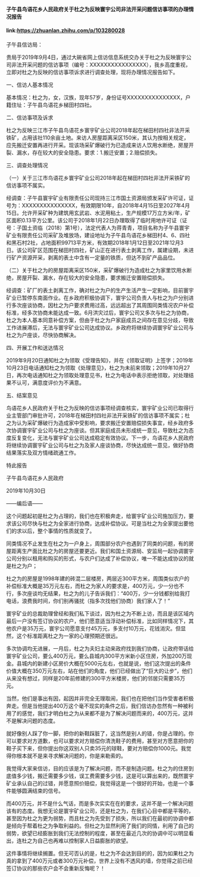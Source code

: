 #### 子午县鸟语花乡人民政府关于杜之为反映寰宇公司非法开采问题信访事项的办理情况报告
#### link:https://zhuanlan.zhihu.com/p/103280028

子午县信访局：

贵局于2019年9月4日，通过大碗省网上信访信息系统交办关于杜之为反映寰宇公司非法开采问题的信访事项（编号：XXXXXXXXXXXXXXXX），我乡高度重视，立即对杜之为反映的信访事项诉求进行调查处理，现将办理情况报告如下。

一、信访人基本情况

基本情况：杜之为，女，汉族，现年57岁，身份证号XXXXXXXXXXXXXXX，户籍住址：子午县鸟语花乡梯田村四社。

二、信访事项及诉求

杜之为反映三江市子午县鸟语花乡寰宇矿业公司2018年起在梯田村四社非法开采铁矿，占用该社110余亩土地。来访人房屋距离采区150米，其认为按相关规定，应先搬迁安置再进行开采。现该场采矿爆破行为已造成来访人饮用水断绝，房屋开裂、漏水，存在较大的安全隐患。要求：1.搬迁安置；2.赔偿损失。

三、调查处理情况

（一）关于三江市鸟语花乡寰宇矿业公司2018年起在梯田村四社非法开采铁矿的信访事项不属实。

经调查：子午县寰宇矿业有限责任公司现持三江市国土资源局颁发采矿许可证，证号为：XXXXXXXXXXXXXXX，有效期限10年，自2018年4月15日至2027年4月15日。允许开采矿种为建筑用玄武岩、水泥用粘土，生产规模17万立方米/年，矿区面积0.13平方公里。该公司于2018年1月22日办理取得了临时用地许可证（证号：子国土资临（2018）第1号），法定代表人为蒋青青，项目名称为子午县寰宇矿业有限责任公司采矿及堆放场，建设地址为子午县鸟语花乡梯田村4、6、四社和黑石村2社，占地面积99713平方米，有效期2018年1月12日至2021年12月3日。该公司矿区范围在梯田村四社，矿山正在进行表土剥离工作，属建设期，未进行矿产资源开采，剥离的表土中含有一定量的铁质，但达不到矿产品品位。

（二）关于杜之为的房屋距离采区150米，采矿爆破行为造成杜之为家里饮用水断绝，房屋开裂、漏水，存在较大的安全隐患，要求搬迁安置赔偿损失。

经调查：矿厂的表土剥离工作，确对杜之为户的生产生活产生一定影响，目前寰宇矿业已暂停东南面作业。在乡政府积极协调下，寰宇公司负责人与杜之为户分别进行多次座谈协商，因杜之为户要求费用过高，远远超出了其周围同类情况农户补偿标准，经多次协商未能达成一致。6月洪灾过后，寰宇公司又多次与杜之为协商，杜之为本人基本同意补偿方案，但由于杜之为户家庭成员之间存在意见分歧，导致工作进展滞后，无法与寰宇矿业公司达成协议。乡政府将继续协调寰宇矿业公司与杜之为户座谈，尽快协商解决。

四、开展工作和送达情况

2019年9月20日通知杜之为领取《受理告知》，并在《领取证明》上签字；2019年10月23日电话通知杜之为领取《处理意见》，杜之为未前来领取；2019年10月27日，再次电话通知杜之为领取处理意见书，杜之为电话中表示拒绝领取，对处理结果不认可，满意度评价为不满意。

五、结案意见

鸟语花乡人民政府关于杜之为反映的信访事项经调查核实，寰宇矿业公司已取得行业主管部门审批许可，2018年在梯田村四社非法开采铁矿的信访事项不属实；杜之为认为采矿爆破行为造成家中受影响，要求搬迁安置赔偿损失事宜，经乡政府多次协调寰宇矿业公司与杜之为座谈。但其家庭成员未形成统一意见，导致杜之为态度反复变化，无法与寰宇矿业公司达成稳定有效协议。下一步，鸟语花乡人民政府将继续协调寰宇矿业公司与杜之为及家人座谈协商，尽快达成统一意见，做好协商结果落实及双方情绪疏通工作。

特此报告

子午县鸟语花乡人民政府

2019年10月30日



——编后语——



这个问题起初是杜之为占理的，我们也在积极奔走，给寰宇矿业公司施加压力，要求该公司尽快与杜之为全家进行协商，达成补偿协议。可是当杜之为全家提出要他们的求以后，整个事情的性质就变了。



同类情况不止发生在杜之为一户身上，周围部分农户也遇到了同类的问题，有的房屋距离生产面比杜之为的房屋还要更近。我们和国土资源局、安监局一起协调寰宇公司分别以租用和购买的形式，与农户们达成了补偿协议，唯一不能达成协议的就是杜之为户；



杜之为的房屋是1998年建的砖混二层楼房，两层近300平方米，周围类似农户的补偿标准大概是35万元左右，而杜之为家人的要求是，400万元，少一分也不行，多次座谈均无结果，杜之为的儿子告诉我们：“400万，少一分钱都别给我打电话，浪费我时间，你们别再骚扰（指多次找他们协商）我们家人了！”



寰宇矿业的总裁助理曾经和我们私下谈过，因为杜之为不断上访，而且是该区域内最后一户没有签订协议的农户，他们愿意适当浮动补偿标准，比如同样情况下，其他农户是35万元，寰宇公司愿意支付45万元，多支付10万元，花钱消灾。但显然，这个标准距离杜之为一家的心理预期还很远。



多次协调均无进展，一月后，杜之为夫妇主动来政府找到我们协商，让政府带话给寰宇矿业公司，要么400万元，要么县城内300平方米新小区住房，外加200万现金。县城内的新建小区房价大概在5000元左右，也就是说，他们这次提出的条件价值大概在350万元左右，站在他们的角度，他们已经做出了“巨大的让步”，他们从来没有想过，同样是20年前修建的300平方米楼房，他们的邻居只需要35万元。



当然，他们是事出有因，起因并非完全无理取闹，我们也在把他们当作受害者积极奔走。但是当他提出400万这个毫不现实的条件之后，我们信访办忽然有一种被利用了的感觉，我们才明白杜之为从来都不是为了解决问题而来的，400万元，这并不是解决问题的态度。



就好像别人踩了你一脚，把你的新鞋踩脏了，这当然是别人的错，你是占理的。你可以要求对方道歉，也可以要求对方赔偿你清洗鞋子的费用，甚至对方愿意把你的鞋子买下来，但你提出你这双别人只卖35元的球鞋，要对方赔偿你1000元。我觉得你根本就不是来寻求解决问题的，你是来勒索的。



我觉得大家来信访，目的应该是为了解决问题，而不是制造问题。杜之为的住房到底值多少钱，搬迁需要多少钱，误工费需要多少钱，这是可以算出来的，既然寰宇矿业承认自己的过错，并愿意照价赔偿，我觉得这是一个很好的开始，也是一个事件能够圆满结束的信号。



而400万元，并不是什么气话，而是多次实实在在的要求，这并不是一个解决问题该有的态度。我想无论是寰宇矿业公司，还是杜之为，在我们心目中都是平等的，甚至因为杜之为更为弱势，而且杜之为先受到了损失，所以我们在最初的协调中都是倾向于帮着杜之为争取利益的。但杜之为显然利用了我们的同情，利用了自己的弱势，欲望已经膨胀到我们无法控制的程度，甚至在最近几次的协调中可以明显看出，连杜之为自己也再难以控制家人日益膨胀的欲望。



这件事情将继续搁置。但无可否认的是，杜之为不会达到目的的，因为如果杜之为真的拿到了400万元或者300万元补偿，世界上没有不透风的墙，你觉得之前已经签订协议的那些农户会不会重新反悔呢？！

